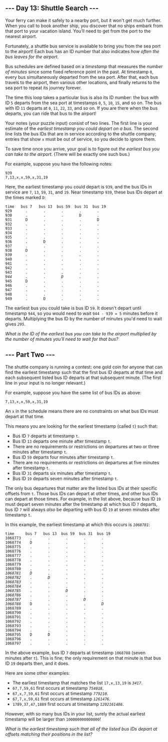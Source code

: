 <article class="day-desc"><h2>--- Day 13: Shuttle Search ---</h2><p>Your ferry can make it safely to a nearby port, but it won't get much further. When you call to book another ship, you discover that no ships embark from that port to your vacation island. You'll need to get from the port to the nearest airport.</p>
<p>Fortunately, a shuttle bus service is available to bring you from the sea port to the airport!  Each bus has an ID number that also indicates <em>how often the bus leaves for the airport</em>.</p>
<p>Bus schedules are defined based on a <em>timestamp</em> that measures the <em>number of minutes</em> since some fixed reference point in the past. At timestamp <code>0</code>, every bus simultaneously departed from the sea port. After that, each bus travels to the airport, then various other locations, and finally returns to the sea port to repeat its journey forever.</p>
<p>The time this loop takes a particular bus is also its ID number: the bus with ID <code>5</code> departs from the sea port at timestamps <code>0</code>, <code>5</code>, <code>10</code>, <code>15</code>, and so on. The bus with ID <code>11</code> departs at <code>0</code>, <code>11</code>, <code>22</code>, <code>33</code>, and so on. If you are there when the bus departs, you can ride that bus to the airport!</p>
<p>Your notes (your puzzle input) consist of two lines.  The first line is your estimate of the <em>earliest timestamp you could depart on a bus</em>. The second line lists the bus IDs that are in service according to the shuttle company; entries that show <code>x</code> must be out of service, so you decide to ignore them.</p>
<p>To save time once you arrive, your goal is to figure out <em>the earliest bus you can take to the airport</em>. (There will be exactly one such bus.)</p>
<p>For example, suppose you have the following notes:</p>
<pre><code>939
7,13,x,x,59,x,31,19
</code></pre>
<p>Here, the earliest timestamp you could depart is <code>939</code>, and the bus IDs in service are <code>7</code>, <code>13</code>, <code>59</code>, <code>31</code>, and <code>19</code>. Near timestamp <code>939</code>, these bus IDs depart at the times marked <code>D</code>:</p>
<pre><code>time   bus 7   bus 13  bus 59  bus 31  bus 19
929      .       .       .       .       .
930      .       .       .       D       .
931      D       .       .       .       D
932      .       .       .       .       .
933      .       .       .       .       .
934      .       .       .       .       .
935      .       .       .       .       .
936      .       D       .       .       .
937      .       .       .       .       .
938      D       .       .       .       .
<em>939      .       .       .       .       .</em>
940      .       .       .       .       .
941      .       .       .       .       .
942      .       .       .       .       .
943      .       .       .       .       .
<em>944      .       .       D       .       .</em>
945      D       .       .       .       .
946      .       .       .       .       .
947      .       .       .       .       .
948      .       .       .       .       .
949      .       D       .       .       .
</code></pre>
<p>The earliest bus you could take is bus ID <code>59</code>. It doesn't depart until timestamp <code>944</code>, so you would need to wait <code>944 - 939 = 5</code> minutes before it departs. Multiplying the bus ID by the number of minutes you'd need to wait gives <em><code>295</code></em>.</p>
<p><em>What is the ID of the earliest bus you can take to the airport multiplied by the number of minutes you'll need to wait for that bus?</em></p>
</article>
<article class="day-desc"><h2 id="part2">--- Part Two ---</h2><p>The shuttle company is running a <span title="This is why you should never let me design a contest for a shuttle company.">contest</span>: one gold coin for anyone that can find the earliest timestamp such that the first bus ID departs at that time and each subsequent listed bus ID departs at that subsequent minute. (The first line in your input is no longer relevant.)</p>
<p>For example, suppose you have the same list of bus IDs as above:</p>
<pre><code>7,13,x,x,59,x,31,19</code></pre>
<p>An <code>x</code> in the schedule means there are no constraints on what bus IDs must depart at that time.</p>
<p>This means you are looking for the earliest timestamp (called <code>t</code>) such that:</p>
<ul>
<li>Bus ID <code>7</code> departs at timestamp <code>t</code>.
</li><li>Bus ID <code>13</code> departs one minute after timestamp <code>t</code>.</li>
<li>There are no requirements or restrictions on departures at two or three minutes after timestamp <code>t</code>.</li>
<li>Bus ID <code>59</code> departs four minutes after timestamp <code>t</code>.</li>
<li>There are no requirements or restrictions on departures at five minutes after timestamp <code>t</code>.</li>
<li>Bus ID <code>31</code> departs six minutes after timestamp <code>t</code>.</li>
<li>Bus ID <code>19</code> departs seven minutes after timestamp <code>t</code>.</li>
</ul>
<p>The only bus departures that matter are the listed bus IDs at their specific offsets from <code>t</code>. Those bus IDs can depart at other times, and other bus IDs can depart at those times.  For example, in the list above, because bus ID <code>19</code> must depart seven minutes after the timestamp at which bus ID <code>7</code> departs, bus ID <code>7</code> will always <em>also</em> be departing with bus ID <code>19</code> at seven minutes after timestamp <code>t</code>.</p>
<p>In this example, the earliest timestamp at which this occurs is <em><code>1068781</code></em>:</p>
<pre><code>time     bus 7   bus 13  bus 59  bus 31  bus 19
1068773    .       .       .       .       .
1068774    D       .       .       .       .
1068775    .       .       .       .       .
1068776    .       .       .       .       .
1068777    .       .       .       .       .
1068778    .       .       .       .       .
1068779    .       .       .       .       .
1068780    .       .       .       .       .
<em>1068781</em>    <em>D</em>       .       .       .       .
<em>1068782</em>    .       <em>D</em>       .       .       .
<em>1068783</em>    .       .       .       .       .
<em>1068784</em>    .       .       .       .       .
<em>1068785</em>    .       .       <em>D</em>       .       .
<em>1068786</em>    .       .       .       .       .
<em>1068787</em>    .       .       .       <em>D</em>       .
<em>1068788</em>    D       .       .       .       <em>D</em>
1068789    .       .       .       .       .
1068790    .       .       .       .       .
1068791    .       .       .       .       .
1068792    .       .       .       .       .
1068793    .       .       .       .       .
1068794    .       .       .       .       .
1068795    D       D       .       .       .
1068796    .       .       .       .       .
1068797    .       .       .       .       .
</code></pre>
<p>In the above example, bus ID <code>7</code> departs at timestamp <code>1068788</code> (seven minutes after <code>t</code>). This is fine; the only requirement on that minute is that bus ID <code>19</code> departs then, and it does.</p>
<p>Here are some other examples:</p>
<ul>
<li>The earliest timestamp that matches the list <code>17,x,13,19</code> is <em><code>3417</code></em>.</li>
<li><code>67,7,59,61</code> first occurs at timestamp <em><code>754018</code></em>.</li>
<li><code>67,x,7,59,61</code> first occurs at timestamp <em><code>779210</code></em>.</li>
<li><code>67,7,x,59,61</code> first occurs at timestamp <em><code>1261476</code></em>.</li>
<li><code>1789,37,47,1889</code> first occurs at timestamp <em><code>1202161486</code></em>.</li>
</ul>
<p>However, with so many bus IDs in your list, surely the actual earliest timestamp will be larger than <code>100000000000000</code>!</p>
<p><em>What is the earliest timestamp such that all of the listed bus IDs depart at offsets matching their positions in the list?</em></p>
</article>